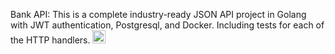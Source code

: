 Bank API: This is a complete industry-ready JSON API project in Golang with JWT authentication, Postgresql, and Docker. Including tests for each of the HTTP handlers.
<a href="https://www.docker.com/" title="docker"><img src="https://github.com/get-icon/geticon/raw/master/icons/docker-icon.svg" alt="docker" width="21px" height="21px"></a>
